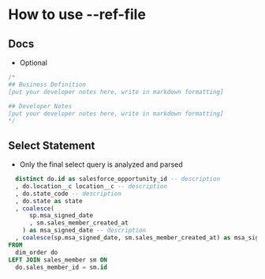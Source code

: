 # How to use --ref-file

## Docs
- Optional

``` sql
/*
## Business Definition
[put your developer notes here, write in markdown formatting]

## Developer Notes
[put your developer notes here, write in markdown formatting]
*/
```

## Select Statement
- Only the final select query is analyzed and parsed

``` sql
  distinct do.id as salesforce_opportunity_id -- description
  , do.location__c location__c -- description
  , do.state_code -- description
  , do.state as state
  , coalesce(
      sp.msa_signed_date
      , sm.sales_member_created_at
    ) as msa_signed_date -- description
  , coalesce(sp.msa_signed_date, sm.sales_member_created_at) as msa_signed_date -- description
FROM
  dim_order do
LEFT JOIN sales_member sm ON
  do.sales_member_id = sm.id
```

